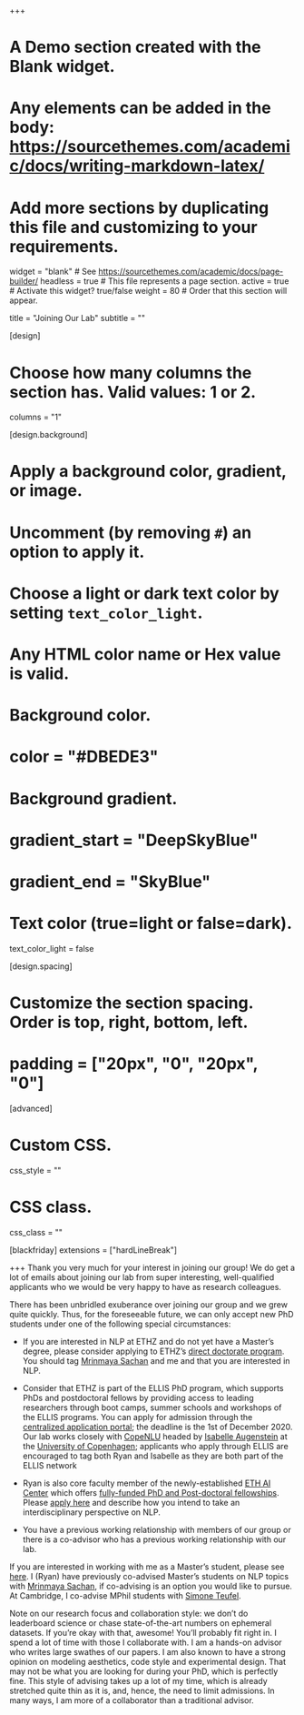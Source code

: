 +++
# A Demo section created with the Blank widget.
# Any elements can be added in the body: https://sourcethemes.com/academic/docs/writing-markdown-latex/
# Add more sections by duplicating this file and customizing to your requirements.

widget = "blank"  # See https://sourcethemes.com/academic/docs/page-builder/
headless = true  # This file represents a page section.
active = true  # Activate this widget? true/false
weight = 80  # Order that this section will appear.

title = "Joining Our Lab"
subtitle = ""

[design]
  # Choose how many columns the section has. Valid values: 1 or 2.
  columns = "1"

[design.background]
  # Apply a background color, gradient, or image.
  #   Uncomment (by removing `#`) an option to apply it.
  #   Choose a light or dark text color by setting `text_color_light`.
  #   Any HTML color name or Hex value is valid.

  # Background color.
  # color = "#DBEDE3"
  
  # Background gradient.
  # gradient_start = "DeepSkyBlue"
  # gradient_end = "SkyBlue"
  

  # Text color (true=light or false=dark).
  text_color_light = false

[design.spacing]
  # Customize the section spacing. Order is top, right, bottom, left.
  # padding = ["20px", "0", "20px", "0"]

[advanced]
 # Custom CSS. 
 css_style = ""
 
 # CSS class.
 css_class = ""

[blackfriday]
  extensions = ["hardLineBreak"]

+++
Thank you very much for your interest in joining our group! We do get a lot of emails about joining our lab from super interesting, well-qualified applicants who we would be very happy to have as research colleagues. 

There has been unbridled exuberance over joining our group and we grew quite quickly. Thus, for the foreseeable future, we can only accept new PhD students under one of the following special circumstances:

- If you are interested in NLP at ETHZ and do not yet have a Master’s degree, please consider applying to ETHZ’s [direct doctorate program](https://inf.ethz.ch/doctorate/direct-doctorate-computer-science.html). You should tag [Mrinmaya Sachan](https://sites.google.com/site/mrinsachan/) and me and that you are interested in NLP. 

- Consider that ETHZ is part of the ELLIS PhD program, which supports PhDs and postdoctoral fellows by providing access to leading researchers through boot camps, summer schools and workshops of the ELLIS programs. You can apply for admission through the [centralized application portal](https://ellis.eu/en/news/ellis-phd-program-call-for-applications); the deadline is the 1st of December 2020. Our lab works closely with [CopeNLU](https://copenlu.github.io/) headed by [Isabelle Augenstein](http://isabelleaugenstein.github.io/) at the [University of Copenhagen](https://www.ku.dk/); applicants who apply through ELLIS are encouraged to tag both Ryan and Isabelle as they are both part of the ELLIS network


- Ryan is also core faculty member of the newly-established [ETH AI Center](https://ai.ethz.ch) which offers [fully-funded PhD and Post-doctoral fellowships](https://ai.ethz.ch/education/phd-and-postdoc-programs.html). Please [apply here](https://ethaicenter.recruitee.com/o/eth-ai-center-doctoral-fellowship/c/new) and describe how you intend to take an interdisciplinary perspective on NLP.

- You have a previous working relationship with members of our group or there is a co-advisor who has a previous working relationship with our lab. 

If you are interested in working with me as a Master’s student, please see [here](https://rycolab.github.io/#projects). I (Ryan) have previously co-advised Master’s students on NLP topics with [Mrinmaya Sachan](https://sites.google.com/site/mrinsachan/), if co-advising is an option you would like to pursue. At Cambridge, I co-advise MPhil students with [Simone Teufel](https://www.cl.cam.ac.uk/~sht25/). 

Note on our research focus and collaboration style: we don’t do leaderboard science or chase state-of-the-art numbers on ephemeral datasets. If you’re okay with that, awesome! You’ll probably fit right in. I spend a lot of time with those I collaborate with. I am a hands-on advisor who writes large swathes of our papers. I am also known to have a strong opinion on modeling aesthetics, code style and experimental design. That may not be what you are looking for during your PhD, which is perfectly fine. This style of advising takes up a lot of my time, which is already stretched quite thin as it is, and, hence, the need to limit admissions. In many ways, I am more of a collaborator than a traditional advisor.
